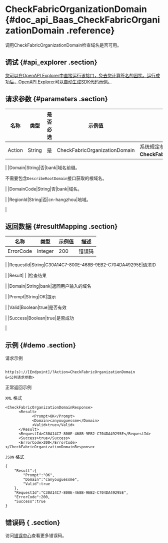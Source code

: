 # CheckFabricOrganizationDomain {#doc_api_Baas_CheckFabricOrganizationDomain .reference}

调用CheckFabricOrganizationDomain检查域名是否可用。

## 调试 {#api_explorer .section}

[您可以在OpenAPI Explorer中直接运行该接口，免去您计算签名的困扰。运行成功后，OpenAPI Explorer可以自动生成SDK代码示例。](https://api.aliyun.com/#product=Baas&api=CheckFabricOrganizationDomain&type=RPC&version=2018-12-21)

## 请求参数 {#parameters .section}

|名称|类型|是否必选|示例值|描述|
|--|--|----|---|--|
|Action|String|是|CheckFabricOrganizationDomain|系统规定参数。取值：**CheckFabricOrganizationDomain**。

 |
|Domain|String|否|bank|域名前缀。

 不需要包含`DescribeRootDomain`接口获取的根域名。

 |
|DomainCode|String|否|bank|域名。

 |
|RegionId|String|否|cn-hangzhou|地域。

 |

## 返回数据 {#resultMapping .section}

|名称|类型|示例值|描述|
|--|--|---|--|
|ErrorCode|Integer|200|错误码

 |
|RequestId|String|C30A14C7-800E-468B-9EB2-C704DA49295E|请求ID

 |
|Result| | |检查结果

 |
|Domain|String|bank|返回用户输入的域名

 |
|Prompt|String|OK|提示

 |
|Valid|Boolean|true|是否有效

 |
|Success|Boolean|true|是否成功

 |

## 示例 {#demo .section}

请求示例

``` {#request_demo}

http(s)://[Endpoint]/?Action=CheckFabricOrganizationDomain
&<公共请求参数>

```

正常返回示例

`XML` 格式

``` {#xml_return_success_demo}
<CheckFabricOrganizationDomainResponse>
	  <Result>
		    <Prompt>OK</Prompt>
		    <Domain>canyouguessme</Domain>
		    <Valid>true</Valid>
	  </Result>
	  <RequestId>C30A14C7-800E-468B-9EB2-C704DA49295E</RequestId>
	  <Success>true</Success>
	  <ErrorCode>200</ErrorCode>
</CheckFabricOrganizationDomainResponse>
```

`JSON` 格式

``` {#json_return_success_demo}
{
	"Result":{
		"Prompt":"OK",
		"Domain":"canyouguessme",
		"Valid":true
	},
	"RequestId":"C30A14C7-800E-468B-9EB2-C704DA49295E",
	"ErrorCode":200,
	"Success":true
}
```

## 错误码 { .section}

访问[错误中心](https://error-center.aliyun.com/status/product/Baas)查看更多错误码。

